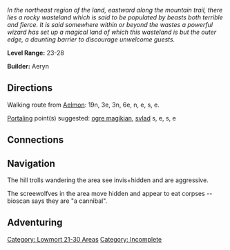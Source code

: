 *In the northeast region of the land, eastward along the mountain trail,
there lies a rocky wasteland which is said to be populated by beasts
both terrible and fierce. It is said somewhere within or beyond the
wastes a powerful wizard has set up a magical land of which this
wasteland is but the outer edge, a daunting barrier to discourage
unwelcome guests.*

**Level Range:** 23-28

**Builder:** Aeryn

## Directions

Walking route from [Aelmon](Aelmon.md "wikilink"): 19n, 3e, 3n, 6e, n,
e, s, e.

[Portaling](Portal.md "wikilink") point(s) suggested: [ogre
magikian](Ogre_Magikian.md "wikilink"), [svlad](Svlad.md "wikilink") s,
e, s, e

## Connections

## Navigation

The hill trolls wandering the area see invis+hidden and are aggressive.

The screewolfves in the area move hidden and appear to eat corpses --
bioscan says they are "a cannibal".

## Adventuring

[Category: Lowmort 21-30
Areas](Category:_Lowmort_21-30_Areas "wikilink") [Category:
Incomplete](Category:_Incomplete "wikilink")

